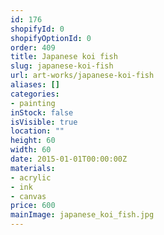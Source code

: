 ```yaml
---
id: 176
shopifyId: 0
shopifyOptionId: 0
order: 409
title: Japanese koi fish
slug: japanese-koi-fish
url: art-works/japanese-koi-fish
aliases: []
categories:
- painting
inStock: false
isVisible: true
location: ""
height: 60
width: 60
date: 2015-01-01T00:00:00Z
materials:
- acrylic
- ink
- canvas
price: 600
mainImage: japanese_koi_fish.jpg
---
```

